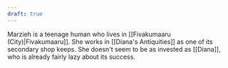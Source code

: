 ```yaml
---
draft: true
---
```

Marzieh is a teenage human who lives in [[Fivakumaaru (City)|Fivakumaaru]]. She works in [[Diana's Antiquities]] as one of its secondary shop keeps. She doesn't seem to be as invested as [[Diana]], who is already fairly lazy about its success.